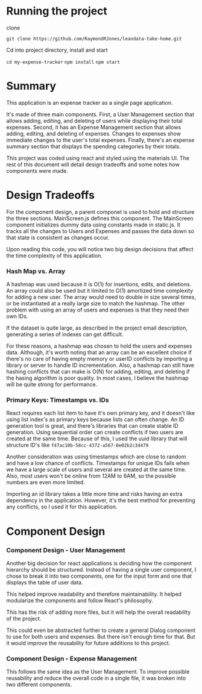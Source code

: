 # Running the project

clone

`git clone https://github.com/RaymondRJones/leandata-take-home.git`

Cd into project directory, install and start

`cd my-expense-tracker`
`npm install`
`npm start`

# Summary

This application is an expense tracker as a single page application.

It's made of three main components. First, a User Management section that allows adding, editing, and deleting of users while displaying their total expenses. Second, it has an Expense Management section that allows adding, editing, and deleting of expenses. Changes to expenses show immediate changes to the user's total expenses. Finally, there's an expense summary section that displays the spending categories by their totals. 

This project was coded using react and styled using the materials UI. The rest of this document will detail design tradeoffs and some notes how components were made.  

# Design Tradeoffs

For the component design, a parent componet is used to hold and structure the three sections. MainScreen.js defines this component. The MainScreen component initializes dummy data using constants made in static.js. It tracks all the changes to Users and Expenses and passes the data down so that state is consistent as changes occur. 

Upon reading this code, you will notice two big design decisions that affect the time complexity of this application.

### Hash Map vs. Array

A hashmap was used because it is O(1) for insertions, edits, and deletions. An array could also be used but it limited to O(1) amortized time complexity for adding a new user. The array would need to double in size several times, or be instantiated at a really large size to match the hashmap. The other problem with using an array of users and expenses is that they need their own IDs.

If the dataset is quite large, as described in the project email description, generating a series of indexes can get difficult. 

For these reasons, a hashmap was chosen to hold the users and expenses data. Although, it's worth noting that an array can be an excellent choice if there's no care of having empty memory or userID conflicts by importing a library or server to handle ID incrementation. Also, a hashmap can still have hashing conflicts that can make is O(N) for adding, editing, and deleting if the hasing algorithm is poor quality. In most cases, I believe the hashmap will be quite strong for performance. 

### Primary Keys: Timestamps vs. IDs

React requires each list item to have it's own primary key, and it doesn't like using list index's as primary keys because lists can often change. An ID generation tool is great, and there's libraries that can create stable ID generation. Using sequential order can create conflicts if two users are created at the same time. Because of this, I used the uuid library that will structure ID's like `f47ac10b-58cc-4372-a567-0e02b2c3d479`

Another consideration was using timestamps which are close to random and have a low chance of conflicts. Timestamps for unique IDs fails when we have a large scale of users and several are created at the same time. Also, most users won't be online from 12AM to 6AM, so the possible numbers are even more limited. 

Importing an id library takes a little more time and risks having an extra dependency in the application. However, it's the best method for preventing any conflicts, so I used it for this application.

# Component Design

### Component Design - User Management

Another big decision for react applications is deciding how the component hierarchy should be structured. Instead of having a single user component, I chose to break it into two components, one for the input form and one that displays the table of user data. 

This helped improve readability and therefore maintainability. It helped modularize the components and follow React's philosophy. 

This has the risk of adding more files, but it will help the overall readability of the project. 

This could even be abstracted further to create a general Dialog component to use for both users and expenses. But there isn't enough time for that. But it would improve the reusability for future additions to this project. 

### Component Design - Expense Management

This follows the same idea as the User Management. To improve possible reusability and reduce the overall code in a single file, it was broken into two different components.
